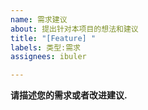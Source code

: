 ```yaml
---
name: 需求建议
about: 提出针对本项目的想法和建议
title: "[Feature] "
labels: 类型:需求
assignees: ibuler

---
```


**请描述您的需求或者改进建议.**
